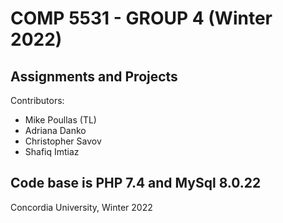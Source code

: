 # COMP 5531 - GROUP 4 (Winter 2022)
## Assignments and Projects

Contributors:
- Mike Poullas (TL)
- Adriana Danko
- Christopher Savov
- Shafiq Imtiaz

Code base is PHP 7.4 and MySql 8.0.22
---
Concordia University, Winter 2022
